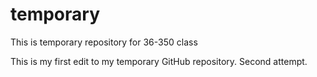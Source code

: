 # temporary
This is temporary repository for 36-350 class

This is my first edit to my temporary GitHub repository. 
Second attempt.
